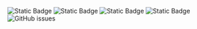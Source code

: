 ![Static Badge](https://img.shields.io/badge/blacklists-60-000000) ![Static Badge](https://img.shields.io/badge/blacklisted-3126603-cc0000) ![Static Badge](https://img.shields.io/badge/whitelisted-2242-00CC00) ![Static Badge](https://img.shields.io/badge/streaming_blacklist-28106-000000) ![GitHub issues](https://img.shields.io/github/issues/fabriziosalmi/blacklists)
